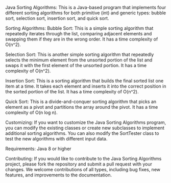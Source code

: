 Java Sorting Algorithms:
This is a Java-based program that implements four different sorting algorithms for both primitive (int) and generic types: bubble sort, selection sort, insertion sort, and quick sort.

Sorting Algorithms:
Bubble Sort:
This is a simple sorting algorithm that repeatedly iterates through the list, comparing adjacent elements and swapping them if they are in the wrong order. It has a time complexity of O(n^2).

Selection Sort:
This is another simple sorting algorithm that repeatedly selects the minimum element from the unsorted portion of the list and swaps it with the first element of the unsorted portion. It has a time complexity of O(n^2).

Insertion Sort:
This is a sorting algorithm that builds the final sorted list one item at a time. It takes each element and inserts it into the correct position in the sorted portion of the list. It has a time complexity of O(n^2).

Quick Sort:
This is a divide-and-conquer sorting algorithm that picks an element as a pivot and partitions the array around the pivot. It has a time complexity of O(n log n).

Customizing:
If you want to customize the Java Sorting Algorithms program, you can modify the existing classes or create new subclasses to implement additional sorting algorithms. You can also modify the SortTester class to test the new algorithms with different input data.

Requirements:
Java 8 or higher

Contributing:
If you would like to contribute to the Java Sorting Algorithms project, please fork the repository and submit a pull request with your changes. We welcome contributions of all types, including bug fixes, new features, and improvements to the documentation.
